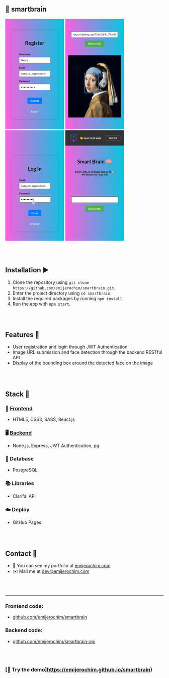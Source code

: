 ## 🧠 smartbrain

<div>
  <img src="https://github.com/emijerochim/smartbrain/blob/master/src/assets/1.png" height="350px">
  <img src="https://github.com/emijerochim/smartbrain/blob/master/src/assets/2.png" height="350px">
  <img src="https://github.com/emijerochim/smartbrain/blob/master/src/assets/3.png" height="350px">
  <img src="https://github.com/emijerochim/smartbrain/blob/master/src/assets/4.png" height="350px">
</div>

<br></br>
## Installation ▶️

1. Clone the repository using `git clone https://github.com/emijerochim/smartbrain.git`.
2. Enter the project directory using `cd smartbrain`.
3. Install the required packages by running `npm install`.
4. Run the app with `npm start`.

<br></br>
## Features 🚀

- User registration and login through JWT Authentication
- Image URL submission and face detection through the backend RESTful API
- Display of the bounding box around the detected face on the image


<br></br>
## Stack 🧰

### 📱 [Frontend](http://github.com/emijerochim/smartbrain)

- HTML5, CSS3, SASS, React.js

### 🖥️ [Backend](http://github.com/emijerochim/smartbrain-api)

- Node.js, Express, JWT Authentication, pg

### 💾 Database

- PostgreSQL

### 📚 Libraries
- Clarifai API

### ☁️ Deploy
- GitHub Pages

<br></br>
## Contact 👋

- 💼 You can see my portfolio at <a href="https://emijerochim.com/">emijerochim.com</a>
- ✉️ Mail me at <a href="mailto:dev@emijerochim.com/">dev@emijerochim.com</a></p>

<br></br>
___________

### Frontend code:

- [github.com/emijerochim/smartbrain](http://github.com/emijerochim/smartbrain)

### Backend code:

- [github.com/emijerochim/smartbrain-api](http://github.com/emijerochim/smartbrain-api)

<br></br>
### [🧠 Try the demo]https://emijerochim.github.io/smartbrain)
